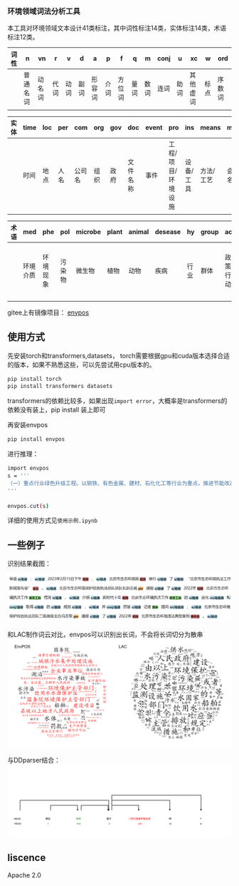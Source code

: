 ### 环境领域词法分析工具


本工具对环境领域文本设计41类标注，其中词性标注14类，实体标注14类，术语标注12类。

| 词性 | n        | vn     | r    | v    | d    | a      | p    | f      | q    | m    | conj | u    | xc       | w    | ord |
| ---- | -------- | ------ | ---- | ---- | ---- | ------ | ---- | ------ | ---- | ---- | ---- | ---- | -------- | ---- | ---- |
|      | 普通名词 | 动名词 | 代词 | 动词 | 副词 | 形容词 | 介词 | 方位词 | 量词 | 数词 | 连词 | 助词 | 其他虚词 | 标点 | 序数词 |
|      |          |        |      |      |      |        |      |        |      |      |      |      |          |      |       |

| 实体 | time | loc  | per  | com    | org  | gov  | doc      | event | pro                            | ins             | means           | meet   | code | c              |
| ---- | ---- | ---- | ---- | ------ | ---- | ---- | -------- | ----- | ------------------------------ | --------------- | --------------- | ------ | ---- | -------------- |
|      | 时间 | 地点 | 人名 | 公司名 | 组织 | 政府 | 文件名称 | 事件  | 工程/<br />项目/<br />环境设施 | 设备/<br />工具 | 方法/<br />工艺 | 会议名 | 编码 | 其他<br />专名 |
|      |      |      |      |        |      |      |          |       |                                |                 |                 |        |      |                |

| 术语 | med            | phe            | pol    | microbe | plant | animal | desease | hy   | group | act            | policy         | b    | env                |
| ---- | -------------- | -------------- | ------ | ------- | ----- | ------ | ------- | ---- | ----- | -------------- | -------------- | ---- | ------------------ |
|      | 环境<br />介质 | 环境<br />现象 | 污染物 | 微生物  | 植物  | 动物   | 疾病    | 行业 | 群体  | 政策<br />行动 | 政策<br />工具 | 属性 | 其他<br />环境术语 |
|      |                |                |        |         |       |        |         |      |       |                |                |      |                    |


gitee上有镜像项目：
[envpos](https://gitee.com/bihuaibin/envpos)


## 使用方式

先安装torch和transformers,datasets，
torch需要根据gpu和cuda版本选择合适的版本，如果不熟悉这些，可以先尝试用cpu版本的。
```bash
pip install torch
pip install transformers datasets
```
transformers的依赖比较多，如果出现`import error`，大概率是transformers的依赖没有装上，pip install 装上即可


再安装envpos
```bash
pip install envpos
```


进行推理：
```bash
import envpos
s = '''
（一）重点行业绿色升级工程。以钢铁、有色金属、建材、石化化工等行业为重点，推进节能改造和污染物深度治理。推广高效精馏系统、高温高压干熄焦、富氧强化熔炼等节能技术，鼓励将高炉—转炉长流程炼钢转型为电炉短流程炼钢。
'''

envpos.cut(s)
```

详细的使用方式见`使用示例.ipynb`


## 一些例子

识别结果截图：

![](fig/recognize.png)



和LAC制作词云对比，envpos可以识别出长词，不会将长词切分为散串
![envpos结果](fig/compare.png)


与DDparser结合：
![](fig/ddparser.svg)


## liscence

Apache 2.0


